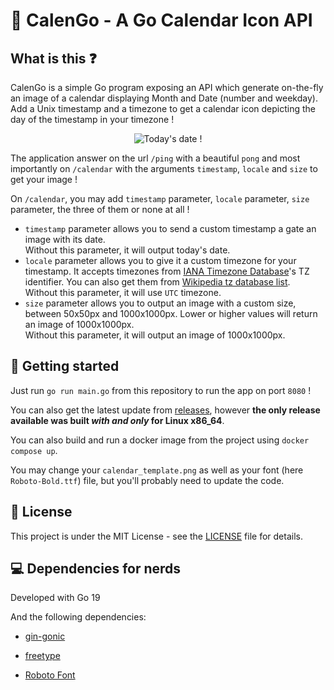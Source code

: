 # 📅 CalenGo - A Go Calendar Icon API

## What is this ❓

CalenGo is a simple Go program exposing an API which generate on-the-fly an image of a calendar displaying Month and Date (number and weekday).  
Add a Unix timestamp and a timezone to get a calendar icon depicting the day of the timestamp in your timezone !

<div align="center">
<img src="https://calengo.remi-espie.me/calendar?size=500" alt="Today's date !"/>
</div>

The application answer on the url `/ping` with a beautiful `pong` and most importantly on `/calendar` with the arguments `timestamp`, `locale` and `size` to get your image !

On `/calendar`, you may add `timestamp` parameter, `locale` parameter, `size` parameter, the three of them or none at all ! 
- `timestamp` parameter allows you to send a custom timestamp a gate an image with its date.  
Without this parameter, it will output today's date. 
- `locale` parameter allows you to give it a custom timezone for your timestamp. It accepts timezones from [IANA Timezone Database](https://www.iana.org/time-zones)'s TZ identifier. You can also get them from [Wikipedia tz database list](https://en.wikipedia.org/wiki/List_of_tz_database_time_zones).  
Without this parameter, it will use `UTC` timezone.
- `size` parameter allows you to output an image with a custom size, between 50x50px and 1000x1000px. Lower or higher values will return an image of 1000x1000px.   
Without this parameter, it will output an image of 1000x1000px.

## 🚀 Getting started

Just run `go run main.go` from this repository to run the app on port `8080` !

You can also get the latest update from [releases](https://github.com/remi-espie/calengo/releases), however **the only release available was built *with and only* for Linux x86_64**.

You can also build and run a docker image from the project using `docker compose up`.

You may change your `calendar_template.png` as well as your font (here `Roboto-Bold.ttf`) file, but you'll probably need to update the code.

## 📝 License

This project is under the MIT License - see the [LICENSE](LICENSE) file for details.

## 💻 Dependencies for nerds

Developed with Go 19

And the following dependencies:
- [gin-gonic](https://github.com/gin-gonic/gin)
- [freetype](https://github.com/golang/freetype)


- [Roboto Font](https://fonts.google.com/specimen/Roboto)
